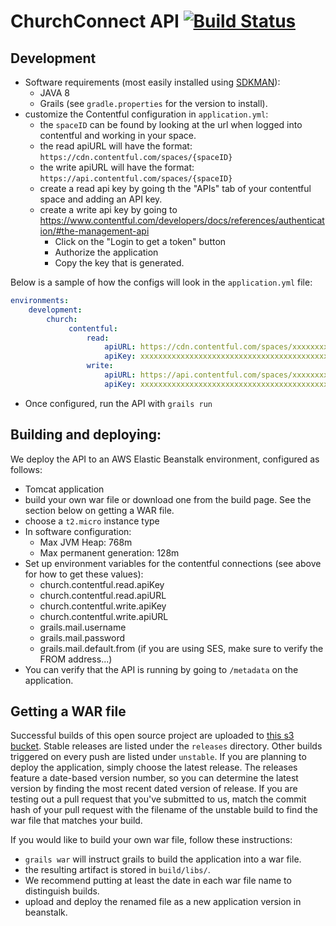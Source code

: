 # ChurchConnect API [![Build Status](https://travis-ci.org/churchconnect/rest-api.svg?branch=master)](https://travis-ci.org/churchconnect/rest-api)

## Development

* Software requirements (most easily installed using [SDKMAN](http://sdkman.io/)):
    * JAVA 8
    * Grails (see `gradle.properties` for the version to install).
* customize the Contentful configuration in `application.yml`:
    * the `spaceID` can be found by looking at the url when logged into contentful and working in your space.
    * the read apiURL will have the format: `https://cdn.contentful.com/spaces/{spaceID}`
    * the write apiURL will have the format: `https://api.contentful.com/spaces/{spaceID}`
    * create a read api key by going th the "APIs" tab of your contentful space and adding an API key.
    * create a write api key by going to https://www.contentful.com/developers/docs/references/authentication/#the-management-api 
        * Click on the "Login to get a token" button
        * Authorize the application
        * Copy the key that is generated.
        
Below is a sample of how the configs will look in the `application.yml` file:    

```yaml
environments:
    development:
        church:
             contentful:
                 read:
                     apiURL: https://cdn.contentful.com/spaces/xxxxxxxxxxxx
                     apiKey: xxxxxxxxxxxxxxxxxxxxxxxxxxxxxxxxxxxxxxxxxxxxxxxxxxxxxxxxxxxxxxxx
                 write:
                     apiURL: https://api.contentful.com/spaces/xxxxxxxxxxxx
                     apiKey: xxxxxxxxxxxxxxxxxxxxxxxxxxxxxxxxxxxxxxxxxxxxxxxxxxxxxxxxxxxxxxxx
```

* Once configured, run the API with `grails run`

## Building and deploying:

We deploy the API to an AWS Elastic Beanstalk environment, configured as follows:

* Tomcat application
* build your own war file or download one from the build page. See the section below on getting a WAR file.
* choose a `t2.micro` instance type
* In software configuration:
    * Max JVM Heap: 768m 
    * Max permanent generation: 128m
* Set up environment variables for the contentful connections (see above for how to get these values):
    * church.contentful.read.apiKey
    * church.contentful.read.apiURL
    * church.contentful.write.apiKey
    * church.contentful.write.apiURL
    * grails.mail.username
    * grails.mail.password
    * grails.mail.default.from (if you are using SES, make sure to verify the FROM address...)
* You can verify that the API is running by going to `/metadata` on the application.

## Getting a WAR file

Successful builds of this open source project are uploaded to [this s3 bucket](http://churchconnect-builds.s3.amazonaws.com/index.html). Stable releases are listed under the `releases` directory. Other builds triggered on every push are listed under `unstable`. If you are planning to deploy the application, simply choose the latest release. The releases feature a date-based version number, so you can determine the latest version by finding the most recent dated version of release. If you are testing out a pull request that you've submitted to us, match the commit hash of your pull request with the filename of the unstable build to find the war file that matches your build.

If you would like to build your own war file, follow these instructions:

* `grails war` will instruct grails to build the application into a war file.
* the resulting artifact is stored in `build/libs/`.
* We recommend putting at least the date in each war file name to distinguish builds.
* upload and deploy the renamed file as a new application version in beanstalk.

